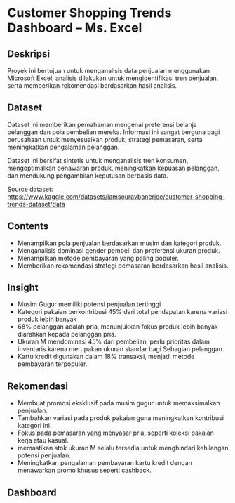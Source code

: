 # Customer Shopping Trends Dashboard – Ms. Excel
## Deskripsi
Proyek ini bertujuan untuk menganalisis data penjualan menggunakan Microsoft Excel, analisis dilakukan untuk mengidentifikasi tren penjualan, serta memberikan rekomendasi berdasarkan hasil analisis. 

## Dataset
Dataset ini memberikan pemahaman mengenai preferensi belanja pelanggan dan pola pembelian mereka. Informasi ini sangat berguna bagi perusahaan untuk menyesuaikan produk, strategi pemasaran, serta meningkatkan pengalaman pelanggan. 

Dataset ini bersifat sintetis untuk menganalisis tren konsumen, mengoptimalkan penawaran produk, meningkatkan kepuasan pelanggan, dan mendukung pengambilan keputusan berbasis data. 

Source dataset: https://www.kaggle.com/datasets/iamsouravbanerjee/customer-shopping-trends-dataset/data 
## Contents
-	Menampilkan pola penjualan berdasarkan musim dan kategori produk.
-	Menganalisis dominasi gender pembeli dan preferensi ukuran produk.
-	Menampilkan metode pembayaran yang paling populer.
-	Memberikan rekomendasi strategi pemasaran berdasarkan hasil analisis.

## Insight
-	Musim Gugur memiliki potensi penjualan tertinggi
-	Kategori pakaian berkontribusi 45% dari total pendapatan karena variasi produk lebih banyak
-	68% pelanggan adalah pria, menunjukkan fokus produk lebih banyak diarahkan kepada pelanggan pria.
-	Ukuran M mendominasi 45% dari pembelian, perlu prioritas dalam inventaris karena merupakan ukuran standar bagi Sebagian pelanggan.
-	Kartu kredit digunakan dalam 18% transaksi, menjadi metode pembayaran terpopuler.

## Rekomendasi
-	Membuat promosi eksklusif pada musim gugur untuk memaksimalkan penjualan.
-	Tambahkan variasi pada produk pakaian guna meningkatkan kontribusi kategori ini.
-	Fokus pada pemasaran yang menyasar pria, seperti koleksi pakaian kerja atau kasual.
-	memastikan stok ukuran M selalu tersedia untuk menghindari kehilangan potensi penjualan.
-	Meningkatkan pengalaman pembayaran kartu kredit dengan menawarkan promo khusus seperti cashback.

## Dashboard
